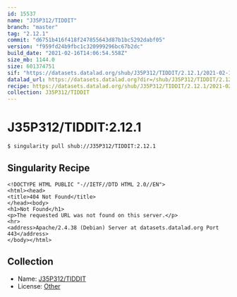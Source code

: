 ```yaml
---
id: 15537
name: "J35P312/TIDDIT"
branch: "master"
tag: "2.12.1"
commit: "d6751b416f418f247855643d87b1bc5292dabf05"
version: "f959fd24b9fbc1c320999296bc67b2dc"
build_date: "2021-02-16T14:06:54.558Z"
size_mb: 1144.0
size: 601374751
sif: "https://datasets.datalad.org/shub/J35P312/TIDDIT/2.12.1/2021-02-16-d6751b41-f959fd24/f959fd24b9fbc1c320999296bc67b2dc.sif"
datalad_url: https://datasets.datalad.org?dir=/shub/J35P312/TIDDIT/2.12.1/2021-02-16-d6751b41-f959fd24/
recipe: https://datasets.datalad.org/shub/J35P312/TIDDIT/2.12.1/2021-02-16-d6751b41-f959fd24/Singularity
collection: J35P312/TIDDIT
---
```


# J35P312/TIDDIT:2.12.1

```bash
$ singularity pull shub://J35P312/TIDDIT:2.12.1
```

## Singularity Recipe

```singularity
<!DOCTYPE HTML PUBLIC "-//IETF//DTD HTML 2.0//EN">
<html><head>
<title>404 Not Found</title>
</head><body>
<h1>Not Found</h1>
<p>The requested URL was not found on this server.</p>
<hr>
<address>Apache/2.4.38 (Debian) Server at datasets.datalad.org Port 443</address>
</body></html>
```

## Collection

 - Name: [J35P312/TIDDIT](https://github.com/J35P312/TIDDIT)
 - License: [Other](None)

